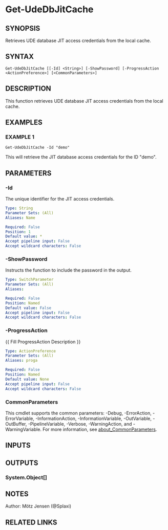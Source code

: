 ﻿---
external help file: d365bap.tools-help.xml
Module Name: d365bap.tools
online version:
schema: 2.0.0
---

# Get-UdeDbJitCache

## SYNOPSIS
Retrieves UDE database JIT access credentials from the local cache.

## SYNTAX

```
Get-UdeDbJitCache [[-Id] <String>] [-ShowPassword] [-ProgressAction <ActionPreference>] [<CommonParameters>]
```

## DESCRIPTION
This function retrieves UDE database JIT access credentials from the local cache.

## EXAMPLES

### EXAMPLE 1
```
Get-UdeDbJitCache -Id "demo"
```

This will retrieve the JIT database access credentials for the ID "demo".

## PARAMETERS

### -Id
The unique identifier for the JIT access credentials.

```yaml
Type: String
Parameter Sets: (All)
Aliases: Name

Required: False
Position: 1
Default value: *
Accept pipeline input: False
Accept wildcard characters: False
```

### -ShowPassword
Instructs the function to include the password in the output.

```yaml
Type: SwitchParameter
Parameter Sets: (All)
Aliases:

Required: False
Position: Named
Default value: False
Accept pipeline input: False
Accept wildcard characters: False
```

### -ProgressAction
{{ Fill ProgressAction Description }}

```yaml
Type: ActionPreference
Parameter Sets: (All)
Aliases: proga

Required: False
Position: Named
Default value: None
Accept pipeline input: False
Accept wildcard characters: False
```

### CommonParameters
This cmdlet supports the common parameters: -Debug, -ErrorAction, -ErrorVariable, -InformationAction, -InformationVariable, -OutVariable, -OutBuffer, -PipelineVariable, -Verbose, -WarningAction, and -WarningVariable. For more information, see [about_CommonParameters](http://go.microsoft.com/fwlink/?LinkID=113216).

## INPUTS

## OUTPUTS

### System.Object[]
## NOTES
Author: Mötz Jensen (@Splaxi)

## RELATED LINKS
